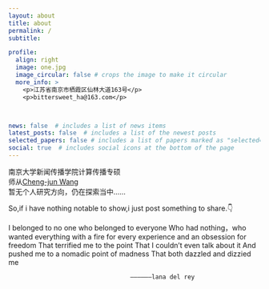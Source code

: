 ```yaml
---
layout: about
title: about
permalink: /
subtitle: 

profile:
  align: right
  image: one.jpg
  image_circular: false # crops the image to make it circular
  more_info: >
    <p>江苏省南京市栖霞区仙林大道163号</p>
    <p>bittersweet_ha@163.com</p>



news: false  # includes a list of news items
latest_posts: false  # includes a list of the newest posts
selected_papers: false # includes a list of papers marked as "selected={true}"
social: true  # includes social icons at the bottom of the page
---
```



南京大学新闻传播学院计算传播专硕<br>师从[Cheng-jun Wang](https://socratesclub.github.io/) <br>暂无个人研究方向，仍在探索当中……

So,if i have nothing notable to show,i just post something to share.👇

I belonged to no one who belonged to everyone
Who had nothing，who wanted everything
with a fire for every experience and an obsession for freedom
That terrified me to the point
That I couldn’t even talk about it
And pushed me to a nomadic point of madness
That both dazzled and dizzied me

                                      ——————lana del rey
